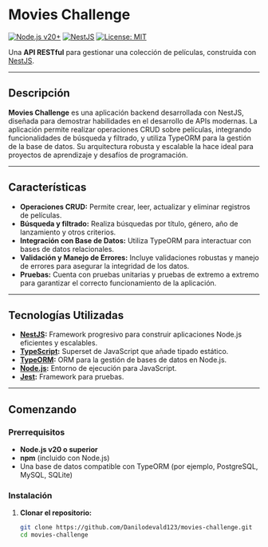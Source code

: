 # Movies Challenge

[![Node.js v20+](https://img.shields.io/badge/Node-v20%2B-green)](https://nodejs.org/)
[![NestJS](https://img.shields.io/badge/NestJS-%23E0234E.svg?style=flat&logo=nestjs)](https://nestjs.com/)
[![License: MIT](https://img.shields.io/badge/License-MIT-blue.svg)](LICENSE)

Una **API RESTful** para gestionar una colección de películas, construida con [NestJS](https://nestjs.com/).

---

## Descripción

**Movies Challenge** es una aplicación backend desarrollada con NestJS, diseñada para demostrar habilidades en el desarrollo de APIs modernas. La aplicación permite realizar operaciones CRUD sobre películas, integrando funcionalidades de búsqueda y filtrado, y utiliza TypeORM para la gestión de la base de datos. Su arquitectura robusta y escalable la hace ideal para proyectos de aprendizaje y desafíos de programación.

---

## Características

- **Operaciones CRUD:** Permite crear, leer, actualizar y eliminar registros de películas.
- **Búsqueda y filtrado:** Realiza búsquedas por título, género, año de lanzamiento y otros criterios.
- **Integración con Base de Datos:** Utiliza TypeORM para interactuar con bases de datos relacionales.
- **Validación y Manejo de Errores:** Incluye validaciones robustas y manejo de errores para asegurar la integridad de los datos.
- **Pruebas:** Cuenta con pruebas unitarias y pruebas de extremo a extremo para garantizar el correcto funcionamiento de la aplicación.

---

## Tecnologías Utilizadas

- **[NestJS](https://nestjs.com/):** Framework progresivo para construir aplicaciones Node.js eficientes y escalables.
- **[TypeScript](https://www.typescriptlang.org/):** Superset de JavaScript que añade tipado estático.
- **[TypeORM](https://typeorm.io/):** ORM para la gestión de bases de datos en Node.js.
- **[Node.js](https://nodejs.org/):** Entorno de ejecución para JavaScript.
- **[Jest](https://jestjs.io/):** Framework para pruebas.

---

## Comenzando

### Prerrequisitos

- **Node.js v20 o superior**
- **npm** (incluido con Node.js)
- Una base de datos compatible con TypeORM (por ejemplo, PostgreSQL, MySQL, SQLite)

### Instalación

1. **Clonar el repositorio:**

   ```bash
   git clone https://github.com/Danilodevald123/movies-challenge.git
   cd movies-challenge
